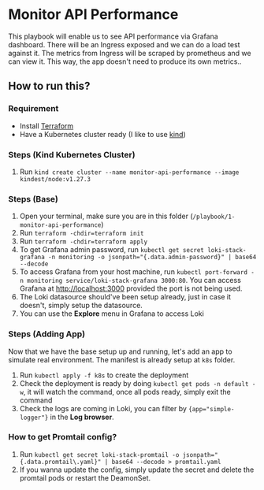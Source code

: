 # Monitor API Performance

This playbook will enable us to see API performance via Grafana dashboard. There will be an Ingress exposed and we can do a load test against it. The metrics from Ingress will be scraped by prometheus and we can view it. This way, the app doesn't need to produce its own metrics..

## How to run this?

### Requirement

- Install [Terraform](https://www.terraform.io/)
- Have a Kubernetes cluster ready (I like to use [kind](https://kind.sigs.k8s.io/))

### Steps (Kind Kubernetes Cluster)

1. Run `kind create cluster --name monitor-api-performance --image kindest/node:v1.27.3`

### Steps (Base)

1. Open your terminal, make sure you are in this folder (`/playbook/1-monitor-api-performance`)
2. Run `terraform -chdir=terraform init`
3. Run `terraform -chdir=terraform apply`
4. To get Grafana admin password, run `kubectl get secret loki-stack-grafana -n monitoring -o jsonpath="{.data.admin-password}" | base64 --decode`
5. To access Grafana from your host machine, run `kubectl port-forward -n monitoring service/loki-stack-grafana 3000:80`. You can access Grafana at [http://localhost:3000](http://localhost:3000) provided the port is not being used.
6. The Loki datasource should've been setup already, just in case it doesn't, simply setup the datasource.
7. You can use the **Explore** menu in Grafana to access Loki

### Steps (Adding App)

Now that we have the base setup up and running, let's add an app to simulate real environment. The manifest is already setup at `k8s` folder.

1. Run `kubectl apply -f k8s` to create the deployment
2. Check the deployment is ready by doing `kubectl get pods -n default -w`, it will watch the command, once all pods ready, simply exit the command
3. Check the logs are coming in Loki, you can filter by `{app="simple-logger"}` in the **Log browser**.

### How to get Promtail config?

1. Run `kubectl get secret loki-stack-promtail -o jsonpath="{.data.promtail\.yaml}" | base64 --decode > promtail.yaml`
2. If you wanna update the config, simply update the secret and delete the promtail pods or restart the DeamonSet.
